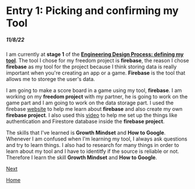# Entry 1: Picking and confirming my Tool
##### 11/8/22

I am currently at **stage 1** of the **<ins>Engineering Design Process: defining my tool</ins>**. The tool I chose for my freedom project is **firebase**, the reason I chose **firebase** as my tool for the project because I think storing data is really important when you're creating an app or a game. **Firebase** is the tool that allows me to storege the user's data.

I am going to make a score board in a game using my tool, **firebase**. I am working on my **freedom project** with my partner, he is going to work on the game part and I am going to work on the data storage part. I used the firebase [website](https://firebase.google.com/) to help me learn about **firebase** and also create my own **firebase project**. I also used this [video](https://www.youtube.com/watch?v=DIN07bJ0pFM) to help me set up the things like authentication and Firestore database inside the **firebase project**.

The skills that I've learned is **Growth Mindset** and **How to Google**. Whenever I am confused when I'm learning my tool, I always ask questions and try to learn things. I also had to research for many things in order to learn about my tool and I have to identitfy if the source is reliable or not. Therefore I learn the skill **Growth Mindset** and **How to Google**.

[Next](entry02.md)

[Home](../README.md)

